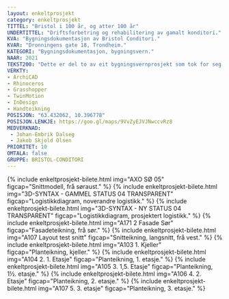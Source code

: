 ```yaml
---
layout: enkeltprosjekt
category: enkeltprosjekt
TITTEL: "Bristol i 100 år, og atter 100 år"
UNDERTITTEL: "Driftsforbetring og rehabilitering av gamalt konditori."
KVA: "Bygningsdokumentasjon av Bristol Conditori."
KVAR: "Dronningens gate 18, Trondheim."
KATEGORI: "Bygningsdokumentasjon, bygningsvern."
NAAR: 2021
TEKST200: "Dette er del to av eit bygningsvernprosjekt som tok for seg Bristol Conditori i Trondheim. I prosjektet har vi identifisert kva som er verneverdig og ikkje. Konklusjonen av vurderinga er at sjølve drifta av konditoriet er det mest unike med Bristol Conditori, då den same familien har halde på i nær 100 år. Vi ynskte å gjere det mogleg for dei å fortsetje dette, og gje dei fleire bein å stå på for å sikre seg til framtida. <br> <br> For at bygningen skal kunne nyttast i dag er ikkje logistikken haldbar slik han er no. Drifta utnyttar heller ikkje plassen som er tilgjengeleg, ho ber preg av at ein aldri har hatt plassmangel. Vi har forsøkt tilbakeføre mykje av det utvendige for å gje huset ein finare fasade og vise ein større respekt for den tradisjonelle trebusetnaden i Trondheim. <br> <br> Konditoriet har no betre produksjonslokale, og kan nytte dette i eigen produksjon. Bristol Conditori har i dette prosjektet fått universelt utforma publikumslokale, det kan ta i mot større samankomstar, kafégjestar og studentar, frukostsvoltne bebuarar og kakespisarar, med fleire til. Det er forsøkt modernisert, men har halde på karakterberande kvalitetar."
VERKTY:
- ArchiCAD
- Rhinoceros
- Grasshopper
- TwinMotion
- InDesign
- Handteikning
POSISJON: "63.432062, 10.396778"
POSISJON.LENKJE: https://goo.gl/maps/9VvZyEJVJNwccvRz8
MEDVERKNAD: 
 - Johan-Embrik Dalseg
 - Jakob Skjold Olsen
PRIORITET: 10
OMTALA: false
GRUPPE: BRISTOL-CONDITORI
---
```

{% include enkeltprosjekt-bilete.html   img="AXO SØ 05"                                 figcap="Snittmodell, frå søraust." %}
{% include enkeltprosjekt-bilete.html   img="3D-SYNTAX - GAMMEL STATUS 04 TRANSPARENT"  figcap="Logistikkdiagram, noverandre logistikk." %}
{% include enkeltprosjekt-bilete.html   img="3D-SYNTAX - NY STATUS 04 TRANSPARENT"      figcap="Logistikkdiagram, prosjektert logistikk." %}
{% include enkeltprosjekt-bilete.html   img="A171 2 Fasade Sør"                         figcap="Fasadeteikning, frå sør." %}
{% include enkeltprosjekt-bilete.html   img="A107 Layout test snitt"                    figcap="Snitteikning, langsnitt, frå vest." %}
{% include enkeltprosjekt-bilete.html   img="A103 1. Kjeller"                           figcap="Planteikning, kjeller." %}
{% include enkeltprosjekt-bilete.html   img="A104 2. 1. Etasje"                         figcap="Planteikning, 1. etasje." %}
{% include enkeltprosjekt-bilete.html   img="A105 3. 1,5. Etasje"                        figcap="Planteikning, 1½. etasje." %}
{% include enkeltprosjekt-bilete.html   img="A106 4. 2. Etasje"                         figcap="Planteikning, 2. etasje." %}
{% include enkeltprosjekt-bilete.html   img="A107 5. 3. etasje"                         figcap="Planteikning, 3. etasje." %}
